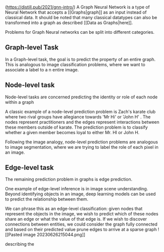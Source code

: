 (https://distill.pub/2021/gnn-intro/)
A Graph Neural Network is a type of Neural Network that accepts a [[Graphs|graph]] as an input instead of classical data. It should be noted that many classical datatypes can also be transformed into a graph as described [[Data as Graphs|here]].

Problems for Graph Neural networks can be split into different categories.
## Graph-level Task
In a Graph-level task, the goal is to predict the property of an entire graph. This is analogous to image classification problems, where we want to associate a label to a n entire image.

## Node-level task
Node-level tasks are concerned predicting the identity or role of each node within a graph

A classic example of a node-level prediction problem is Zach's karate club where two rival groups have allegiance towards 'Mr Hi' or 'John H' . The nodes represent practitioners and the edges represent interactions between these members outside of karate. The prediction problem is to classify whether a given member becomes loyal to either Mr. HI or John H.

Following the image analogy, node-level prediction problems are analogous to image segmentation, where we are trying to label the role of each pixel in an image.

## Edge-level task
The remaining prediction problem in graphs is edge prediction.

One example of edge-level inference is in image scene understanding. Beyond identifying objects in an image, deep learning models can be used to predict the relationship between them. 

We can phrase this as an edge-level classification: given nodes that represent the objects in the image, we wish to predict which of these nodes share an edge or what the value of that edge is. If we wish to discover connections between entities, we could consider the graph fully connected and based on their predicted value prune edges to arrive at a sparse graph
![[Pasted image 20230626215044.png]]

describing the 